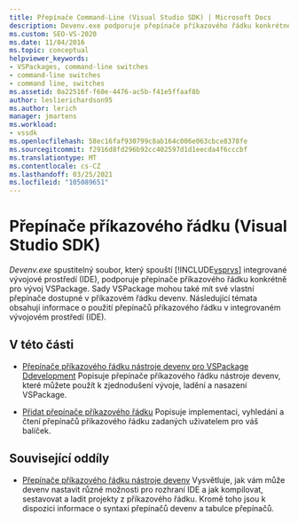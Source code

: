 ```yaml
---
title: Přepínače Command-Line (Visual Studio SDK) | Microsoft Docs
description: Devenv.exe podporuje přepínače příkazového řádku konkrétně pro vývoj VSPackage. Pomocí článků v této části se dozvíte o přepínačích příkazového řádku.
ms.custom: SEO-VS-2020
ms.date: 11/04/2016
ms.topic: conceptual
helpviewer_keywords:
- VSPackages, command-line switches
- command-line switches
- command line, switches
ms.assetid: 0a22516f-f60e-4476-ac5b-f41e5ffaaf8b
author: leslierichardson95
ms.author: lerich
manager: jmartens
ms.workload:
- vssdk
ms.openlocfilehash: 58ec16faf930799c8ab164c006e063cbce8378fe
ms.sourcegitcommit: f2916d8fd296b92cc402597d1d1eecda4f6cccbf
ms.translationtype: MT
ms.contentlocale: cs-CZ
ms.lasthandoff: 03/25/2021
ms.locfileid: "105089651"
---
```

# <a name="command-line-switches-visual-studio-sdk"></a>Přepínače příkazového řádku (Visual Studio SDK)
*Devenv.exe* spustitelný soubor, který spouští [!INCLUDE[vsprvs](../code-quality/includes/vsprvs_md.md)] integrované vývojové prostředí (IDE), podporuje přepínače příkazového řádku konkrétně pro vývoj VSPackage. Sady VSPackage mohou také mít své vlastní přepínače dostupné v příkazovém řádku devenv. Následující témata obsahují informace o použití přepínačů příkazového řádku v integrovaném vývojovém prostředí (IDE).

## <a name="in-this-section"></a>V této části
- [Přepínače příkazového řádku nástroje devenv pro VSPackage Ddevelopment](../extensibility/devenv-command-line-switches-for-vspackage-development.md) Popisuje přepínače příkazového řádku nástroje devenv, které můžete použít k zjednodušení vývoje, ladění a nasazení VSPackage.

- [Přidat přepínače příkazového řádku](../extensibility/adding-command-line-switches.md) Popisuje implementaci, vyhledání a čtení přepínačů příkazového řádku zadaných uživatelem pro váš balíček.

## <a name="related-sections"></a>Související oddíly
- [Přepínače příkazového řádku nástroje devenv](../ide/reference/devenv-command-line-switches.md) Vysvětluje, jak vám může devenv nastavit různé možnosti pro rozhraní IDE a jak kompilovat, sestavovat a ladit projekty z příkazového řádku. Kromě toho jsou k dispozici informace o syntaxi přepínačů devenv a tabulce přepínačů.
